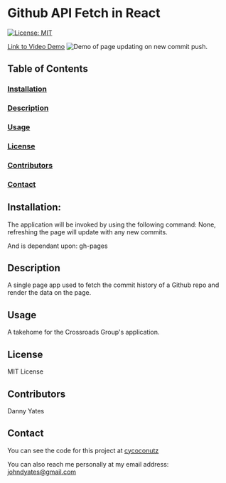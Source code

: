 # Github API Fetch in React

[![License: MIT](https://img.shields.io/badge/License-MIT-yellow.svg)](https://opensource.org/licenses/MIT)

[Link to Video Demo](https://drive.google.com/file/d/1gBbiZkpUBFAH2FX9MebAmFvtOcW7ezhR/view)
![Demo of page updating on new commit push.](./src/Assets/Demo.gif) 


## Table of Contents

### [Installation](#installation)

### [Description](#description)

### [Usage](#usage)

### [License](#license)

### [Contributors](#contributors)

### [Contact](#contact)



## Installation:
The application will be invoked by using the following command:
None, refreshing the page will update with any new commits.


And is dependant upon:
gh-pages


## Description
A single page app used to fetch the commit history of a Github repo and render the data on the page.


## Usage
A takehome for the Crossroads Group's application.


## License
MIT License


## Contributors
Danny Yates


## Contact


You can see the code for this project at [cycoconutz](www.github.com/cycoconutz)

You can also reach me personally at my email address: [johndyates@gmail.com](mailto:johndyates@gmail.com)
